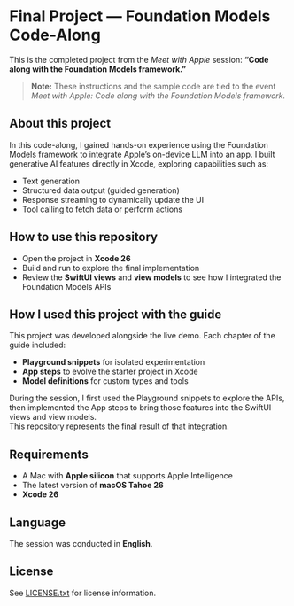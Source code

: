 # Final Project — Foundation Models Code-Along

This is the completed project from the *Meet with Apple* session: **“Code along with the Foundation Models framework.”**

> **Note:** These instructions and the sample code are tied to the event *Meet with Apple: Code along with the Foundation Models framework.*

## About this project
In this code-along, I gained hands-on experience using the Foundation Models framework to integrate Apple’s on-device LLM into an app. I built generative AI features directly in Xcode, exploring capabilities such as:
- Text generation  
- Structured data output (guided generation)  
- Response streaming to dynamically update the UI  
- Tool calling to fetch data or perform actions  

## How to use this repository
- Open the project in **Xcode 26**  
- Build and run to explore the final implementation  
- Review the **SwiftUI views** and **view models** to see how I integrated the Foundation Models APIs  

## How I used this project with the guide
This project was developed alongside the live demo. Each chapter of the guide included:
- **Playground snippets** for isolated experimentation  
- **App steps** to evolve the starter project in Xcode  
- **Model definitions** for custom types and tools  

During the session, I first used the Playground snippets to explore the APIs, then implemented the App steps to bring those features into the SwiftUI views and view models.  
This repository represents the final result of that integration.  

## Requirements
- A Mac with **Apple silicon** that supports Apple Intelligence  
- The latest version of **macOS Tahoe 26**  
- **Xcode 26**  

## Language
The session was conducted in **English**.  

## License
See [LICENSE.txt](LICENSE.txt) for license information.